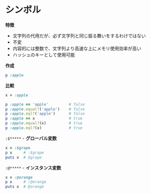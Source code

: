 # シンボル

**特徴**

- 文字列の代用だが、必ず文字列と同じ振る舞いをするわけではない
- 不変
- 内容的には整数で、文字列より高速な上にメモリ使用効率が高い
- ハッシュのキーとして使用可能

**作成**
```rb
p :apple
```

**比較**
```rb
x = :apple

p :apple == 'apple'         # false
p :apple.equal?('apple')    # false
p :apple.eql?('apple')      # false
p :apple == x               # true
p :apple.equal?(x)          # true
p :apple.eql?(x)            # true
```

`:$*****` - **グローバル変数**
```rb
x = :$grape
p x     # :$grape
puts x  # $grape
```

`:@*****` - **インスタンス変数**
```rb
x = :@orange
p x     # :@orange
puts x  # @orange
```

